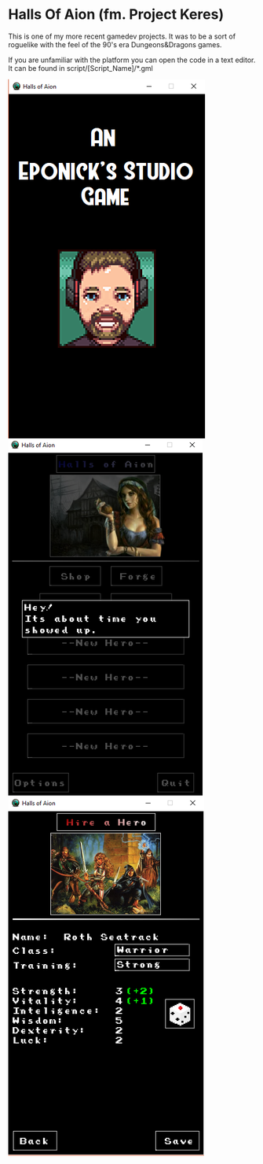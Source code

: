 ﻿# Halls Of Aion (fm. Project Keres)

This is one of my more recent gamedev projects. It was to be a sort of roguelike with the feel of the 90's era Dungeons&Dragons games.

If you are unfamiliar with the platform you can open the code in a text editor. It can be found in script/[Script_Name]/*.gml

![Intro](https://github.com/gboydhub/Project-Keres-Halls-of-Aion-/blob/master/intro_ss.png) ![Dialog](https://github.com/gboydhub/Project-Keres-Halls-of-Aion-/blob/master/dialog_ss.png) ![NewHero](https://github.com/gboydhub/Project-Keres-Halls-of-Aion-/blob/master/new_hero_ss.png)
